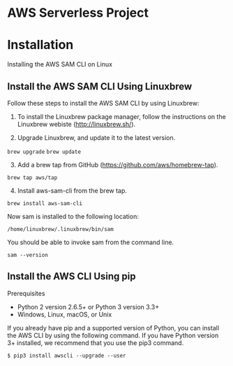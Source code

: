 # AWS Serverless Project

# Installation

Installing the AWS SAM CLI on Linux

## Install the AWS SAM CLI Using Linuxbrew

Follow these steps to install the AWS SAM CLI by using Linuxbrew:

1. To install the Linuxbrew package manager, follow the instructions on the Linuxbrew webiste (http://linuxbrew.sh/).

2. Upgrade Linuxbrew, and update it to the latest version.

`brew upgrade`
`brew update`

3. Add a brew tap from GitHub (https://github.com/aws/homebrew-tap).

`brew tap aws/tap`

4. Install aws-sam-cli from the brew tap.

`brew install aws-sam-cli`

  Now sam is installed to the following location:

  `/home/linuxbrew/.linuxbrew/bin/sam`

  You should be able to invoke sam from the command line.

  `sam --version`

## Install the AWS CLI Using pip

Prerequisites

  - Python 2 version 2.6.5+ or Python 3 version 3.3+
  - Windows, Linux, macOS, or Unix

If you already have pip and a supported version of Python, you can install the AWS CLI by using the following command. If you have Python version 3+ installed, we recommend that you use the pip3 command.

  `$ pip3 install awscli --upgrade --user`
